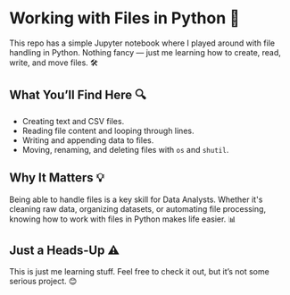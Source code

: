 # Working with Files in Python 📂

This repo has a simple Jupyter notebook where I played around with file handling in Python. Nothing fancy — just me learning how to create, read, write, and move files. 🛠️

## What You’ll Find Here 🔍

- Creating text and CSV files.
- Reading file content and looping through lines.
- Writing and appending data to files.
- Moving, renaming, and deleting files with `os` and `shutil`.

## Why It Matters 💡

Being able to handle files is a key skill for Data Analysts. Whether it's cleaning raw data, organizing datasets, or automating file processing, knowing how to work with files in Python makes life easier. 📊

## Just a Heads-Up ⚠️

This is just me learning stuff. Feel free to check it out, but it’s not some serious project. 😊

